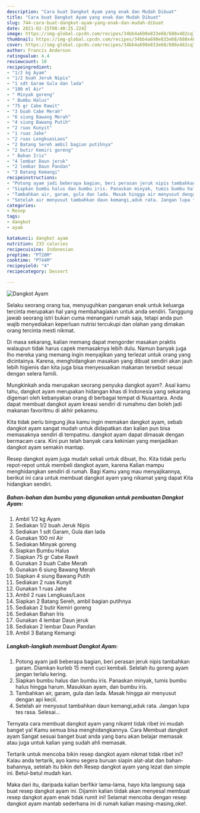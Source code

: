 ```yaml
---
description: "Cara buat Dangkot Ayam yang enak dan Mudah Dibuat"
title: "Cara buat Dangkot Ayam yang enak dan Mudah Dibuat"
slug: 744-cara-buat-dangkot-ayam-yang-enak-dan-mudah-dibuat
date: 2021-02-15T08:40:25.224Z
image: https://img-global.cpcdn.com/recipes/34bb4a698e833e68/680x482cq70/dangkot-ayam-foto-resep-utama.jpg
thumbnail: https://img-global.cpcdn.com/recipes/34bb4a698e833e68/680x482cq70/dangkot-ayam-foto-resep-utama.jpg
cover: https://img-global.cpcdn.com/recipes/34bb4a698e833e68/680x482cq70/dangkot-ayam-foto-resep-utama.jpg
author: Francis Anderson
ratingvalue: 4.4
reviewcount: 10
recipeingredient:
- "1/2 kg Ayam"
- "1/2 buah Jeruk Nipis"
- "1 sdt Garam Gula dan lada"
- "100 ml Air"
- " Minyak goreng"
- " Bumbu Halus"
- "75 gr Cabe Rawit"
- "3 buah Cabe Merah"
- "6 siung Bawang Merah"
- "4 siung Bawang Putih"
- "2 ruas Kunyit"
- "1 ruas Jahe"
- "2 ruas LengkuasLaos"
- "2 Batang Sereh ambil bagian putihnya"
- "2 butir Kemiri goreng"
- " Bahan Iris"
- "4 lembar Daun jeruk"
- "2 lembar Daun Pandan"
- "3 Batang Kemangi"
recipeinstructions:
- "Potong ayam jadi beberapa bagian, beri perasan jeruk nipis tambahkan garam. Diamkan kurleb 15 menit cuci kembali. Setelah itu goreng ayam jangan terlalu kering."
- "Siapkan bumbu halus dan bumbu iris. Panaskan minyak, tumis bumbu halus hingga harum. Masukkan ayam, dan bumbu iris."
- "Tambahkan air, garam, gula dan lada. Masak hingga air menyusut dengan api kecil."
- "Setelah air menyusut tambahkan daun kemangi,aduk rata. Jangan lupa tes rasa. Selesai..."
categories:
- Resep
tags:
- dangkot
- ayam

katakunci: dangkot ayam 
nutrition: 233 calories
recipecuisine: Indonesian
preptime: "PT20M"
cooktime: "PT44M"
recipeyield: "4"
recipecategory: Dessert

---
```



![Dangkot Ayam](https://img-global.cpcdn.com/recipes/34bb4a698e833e68/680x482cq70/dangkot-ayam-foto-resep-utama.jpg)

Selaku seorang orang tua, menyuguhkan panganan enak untuk keluarga tercinta merupakan hal yang membahagiakan untuk anda sendiri. Tanggung jawab seorang istri bukan cuma menangani rumah saja, tetapi anda pun wajib menyediakan keperluan nutrisi tercukupi dan olahan yang dimakan orang tercinta mesti nikmat.

Di masa  sekarang, kalian memang dapat mengorder masakan praktis walaupun tidak harus capek memasaknya lebih dulu. Namun banyak juga lho mereka yang memang ingin menyajikan yang terlezat untuk orang yang dicintainya. Karena, menghidangkan masakan yang dibuat sendiri akan jauh lebih higienis dan kita juga bisa menyesuaikan makanan tersebut sesuai dengan selera famili. 



Mungkinkah anda merupakan seorang penyuka dangkot ayam?. Asal kamu tahu, dangkot ayam merupakan hidangan khas di Indonesia yang sekarang digemari oleh kebanyakan orang di berbagai tempat di Nusantara. Anda dapat membuat dangkot ayam kreasi sendiri di rumahmu dan boleh jadi makanan favoritmu di akhir pekanmu.

Kita tidak perlu bingung jika kamu ingin memakan dangkot ayam, sebab dangkot ayam sangat mudah untuk didapatkan dan kalian pun bisa memasaknya sendiri di tempatmu. dangkot ayam dapat dimasak dengan bermacam cara. Kini pun telah banyak cara kekinian yang menjadikan dangkot ayam semakin mantap.

Resep dangkot ayam juga mudah sekali untuk dibuat, lho. Kita tidak perlu repot-repot untuk membeli dangkot ayam, karena Kalian mampu menghidangkan sendiri di rumah. Bagi Kamu yang mau menyajikannya, berikut ini cara untuk membuat dangkot ayam yang nikamat yang dapat Kita hidangkan sendiri.

<!--inarticleads1-->

##### Bahan-bahan dan bumbu yang digunakan untuk pembuatan Dangkot Ayam:

1. Ambil 1/2 kg Ayam
1. Sediakan 1/2 buah Jeruk Nipis
1. Sediakan 1 sdt Garam, Gula dan lada
1. Gunakan 100 ml Air
1. Sediakan  Minyak goreng
1. Siapkan  Bumbu Halus
1. Siapkan 75 gr Cabe Rawit
1. Gunakan 3 buah Cabe Merah
1. Gunakan 6 siung Bawang Merah
1. Siapkan 4 siung Bawang Putih
1. Sediakan 2 ruas Kunyit
1. Gunakan 1 ruas Jahe
1. Ambil 2 ruas Lengkuas/Laos
1. Siapkan 2 Batang Sereh, ambil bagian putihnya
1. Sediakan 2 butir Kemiri goreng
1. Sediakan  Bahan Iris
1. Gunakan 4 lembar Daun jeruk
1. Sediakan 2 lembar Daun Pandan
1. Ambil 3 Batang Kemangi




<!--inarticleads2-->

##### Langkah-langkah membuat Dangkot Ayam:

1. Potong ayam jadi beberapa bagian, beri perasan jeruk nipis tambahkan garam. Diamkan kurleb 15 menit cuci kembali. Setelah itu goreng ayam jangan terlalu kering.
1. Siapkan bumbu halus dan bumbu iris. Panaskan minyak, tumis bumbu halus hingga harum. Masukkan ayam, dan bumbu iris.
1. Tambahkan air, garam, gula dan lada. Masak hingga air menyusut dengan api kecil.
1. Setelah air menyusut tambahkan daun kemangi,aduk rata. Jangan lupa tes rasa. Selesai...




Ternyata cara membuat dangkot ayam yang nikamt tidak ribet ini mudah banget ya! Kamu semua bisa menghidangkannya. Cara Membuat dangkot ayam Sangat sesuai banget buat anda yang baru akan belajar memasak atau juga untuk kalian yang sudah ahli memasak.

Tertarik untuk mencoba bikin resep dangkot ayam nikmat tidak ribet ini? Kalau anda tertarik, ayo kamu segera buruan siapin alat-alat dan bahan-bahannya, setelah itu bikin deh Resep dangkot ayam yang lezat dan simple ini. Betul-betul mudah kan. 

Maka dari itu, daripada kalian berfikir lama-lama, hayo kita langsung saja buat resep dangkot ayam ini. Dijamin kalian tiidak akan menyesal membuat resep dangkot ayam enak tidak rumit ini! Selamat mencoba dengan resep dangkot ayam mantab sederhana ini di rumah kalian masing-masing,oke!.

